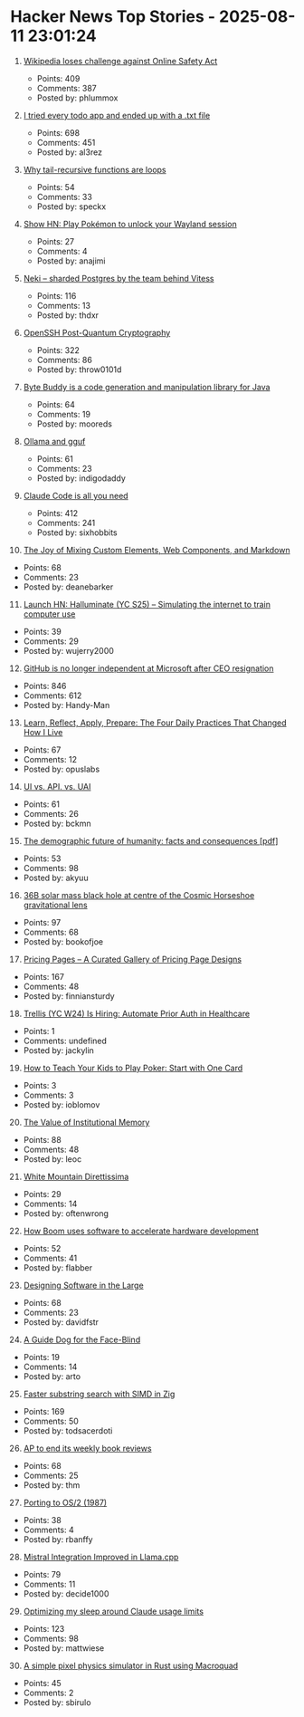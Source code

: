 # Hacker News Top Stories - 2025-08-11 23:01:24

1. [Wikipedia loses challenge against Online Safety Act](https://www.bbc.com/news/articles/cjr11qqvvwlo)
   - Points: 409
   - Comments: 387
   - Posted by: phlummox

2. [I tried every todo app and ended up with a .txt file](https://www.al3rez.com/todo-txt-journey)
   - Points: 698
   - Comments: 451
   - Posted by: al3rez

3. [Why tail-recursive functions are loops](https://kmicinski.com/functional-programming/2025/08/01/loops/)
   - Points: 54
   - Comments: 33
   - Posted by: speckx

4. [Show HN: Play Pokémon to unlock your Wayland session](https://github.com/AdoPi/wlgblock)
   - Points: 27
   - Comments: 4
   - Posted by: anajimi

5. [Neki – sharded Postgres by the team behind Vitess](https://planetscale.com/blog/announcing-neki)
   - Points: 116
   - Comments: 13
   - Posted by: thdxr

6. [OpenSSH Post-Quantum Cryptography](https://www.openssh.com/pq.html)
   - Points: 322
   - Comments: 86
   - Posted by: throw0101d

7. [Byte Buddy is a code generation and manipulation library for Java](https://bytebuddy.net/)
   - Points: 64
   - Comments: 19
   - Posted by: mooreds

8. [Ollama and gguf](https://github.com/ollama/ollama/issues/11714)
   - Points: 61
   - Comments: 23
   - Posted by: indigodaddy

9. [Claude Code is all you need](https://dwyer.co.za/static/claude-code-is-all-you-need.html)
   - Points: 412
   - Comments: 241
   - Posted by: sixhobbits

10. [The Joy of Mixing Custom Elements, Web Components, and Markdown](https://deanebarker.net/tech/blog/custom-elements-markdown/)
   - Points: 68
   - Comments: 23
   - Posted by: deanebarker

11. [Launch HN: Halluminate (YC S25) – Simulating the internet to train computer use](undefined)
   - Points: 39
   - Comments: 29
   - Posted by: wujerry2000

12. [GitHub is no longer independent at Microsoft after CEO resignation](https://www.theverge.com/news/757461/microsoft-github-thomas-dohmke-resignation-coreai-team-transition)
   - Points: 846
   - Comments: 612
   - Posted by: Handy-Man

13. [Learn, Reflect, Apply, Prepare: The Four Daily Practices That Changed How I Live](https://opuslabs.substack.com/p/learn-reflect-apply-prepare)
   - Points: 67
   - Comments: 12
   - Posted by: opuslabs

14. [UI vs. API. vs. UAI](https://www.joshbeckman.org/blog/practicing/ui-vs-api-vs-uai)
   - Points: 61
   - Comments: 26
   - Posted by: bckmn

15. [The demographic future of humanity: facts and consequences [pdf]](https://www.sas.upenn.edu/~jesusfv/Slides_London.pdf)
   - Points: 53
   - Comments: 98
   - Posted by: akyuu

16. [36B solar mass black hole at centre of the Cosmic Horseshoe gravitational lens](https://academic.oup.com/mnras/article/541/4/2853/8213862?login=false)
   - Points: 97
   - Comments: 68
   - Posted by: bookofjoe

17. [Pricing Pages – A Curated Gallery of Pricing Page Designs](https://pricingpages.design/)
   - Points: 167
   - Comments: 48
   - Posted by: finniansturdy

18. [Trellis (YC W24) Is Hiring: Automate Prior Auth in Healthcare](https://www.ycombinator.com/companies/trellis/jobs/Cv3ZwXh-forward-deployed-engineers-all-levels-august-2025)
   - Points: 1
   - Comments: undefined
   - Posted by: jackylin

19. [How to Teach Your Kids to Play Poker: Start with One Card](https://www.bloomberg.com/news/articles/2025-08-08/how-to-teach-your-kids-poker-with-one-card-at-age-four)
   - Points: 3
   - Comments: 3
   - Posted by: ioblomov

20. [The Value of Institutional Memory](https://timharford.com/2025/05/the-value-of-institutional-memory/)
   - Points: 88
   - Comments: 48
   - Posted by: leoc

21. [White Mountain Direttissima](https://whitemountainski.co/pages/white-mountain-direttissima)
   - Points: 29
   - Comments: 14
   - Posted by: oftenwrong

22. [How Boom uses software to accelerate hardware development](https://bscholl.substack.com/p/move-fast-and-dont-break-safety-critical)
   - Points: 52
   - Comments: 41
   - Posted by: flabber

23. [Designing Software in the Large](https://dafoster.net/articles/2025/07/22/designing-software-in-the-large/)
   - Points: 68
   - Comments: 23
   - Posted by: davidfstr

24. [A Guide Dog for the Face-Blind](https://asimov.blog/a-guide-dog-for-the-face-blind/)
   - Points: 19
   - Comments: 14
   - Posted by: arto

25. [Faster substring search with SIMD in Zig](https://aarol.dev/posts/zig-simd-substr/)
   - Points: 169
   - Comments: 50
   - Posted by: todsacerdoti

26. [AP to end its weekly book reviews](https://dankennedy.net/2025/08/08/the-associated-press-tells-its-book-critics-that-its-ending-weekly-reviews/)
   - Points: 68
   - Comments: 25
   - Posted by: thm

27. [Porting to OS/2 (1987)](https://gitpi.us/article-archive/porting-to-os2/)
   - Points: 38
   - Comments: 4
   - Posted by: rbanffy

28. [Mistral Integration Improved in Llama.cpp](https://github.com/ggml-org/llama.cpp/pull/14737)
   - Points: 79
   - Comments: 11
   - Posted by: decide1000

29. [Optimizing my sleep around Claude usage limits](https://mattwie.se/no-sleep-till-agi)
   - Points: 123
   - Comments: 98
   - Posted by: mattwiese

30. [A simple pixel physics simulator in Rust using Macroquad](https://github.com/gale93/sbixel)
   - Points: 45
   - Comments: 2
   - Posted by: sbirulo

